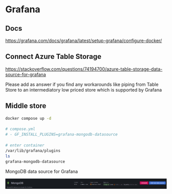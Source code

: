 # Grafana

## Docs

https://grafana.com/docs/grafana/latest/setup-grafana/configure-docker/

## Connect Azure Table Storage

https://stackoverflow.com/questions/74194700/azure-table-storage-data-source-for-grafana

Please add as answer if you find any workarounds like piping from Table Store to an intermediatory low priced store which is supported by Grafana

## Middle store

```bash
docker compose up -d

# compose.yml
# - GF_INSTALL_PLUGINS=grafana-mongodb-datasource

# enter container
/var/lib/grafana/plugins
ls
grafana-mongodb-datasource

```

MongoDB data source for Grafana

![Mongodb](https://github.com/spawnmarvel/learning-docker/blob/main/prod-ish/grafana_mongo_py/images/mongdb.jpg)


